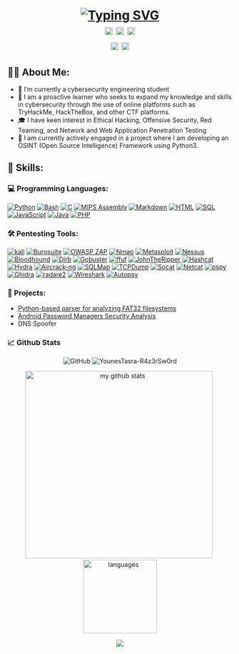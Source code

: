 <h1 align="center">
  <br>
    <a href="https://git.io/typing-svg"><img src="https://readme-typing-svg.demolab.com?font=Fira+Code&weight=500&size=22&duration=4000&pause=1000&color=791610&center=true&vCenter=true&multiline=true&width=720&height=100&lines=Younes+Tasra+-+R4z3rSw0rd;Cybersecurity+Enthusiast+on+an+infinite+learning+loop" alt="Typing SVG" /></a><br/>
  <a href="https://www.linkedin.com/in/younes-tasra-95a1a4234/"><img src="https://img.shields.io/badge/Linkedin-%40YounesTasra-9cf.svg" alt="younes-tasra-95a1a4234" height="18"></a>
  <a href="https://younestasra-r4z3rsw0rd.github.io/"><img src="https://img.shields.io/badge/Portfolio-%40YounesTasra-brown.svg" alt="YounesTasra" height="18"></a>
  <a href="https://twitter.com/YounesTasra"><img src="https://img.shields.io/badge/Twitter-%40YounesTasra-blue.svg" alt="@YounesTasra" height="18"></a>
  <br/>
  <a href="https://tryhackme.com/p/R4z3rSw0rd"><img src="https://img.shields.io/badge/TryHackMe-%40R4z3rSw0rd-critical.svg" alt="R4z3rSw0rd" height="18"></a>
  <a href="https://app.hackthebox.com/users/970515"><img src="https://img.shields.io/badge/HackTheBox-%40R4z3rSw0rd-success.svg" alt="R4z3rSw0rd" height="18"></a>
</h1>

## 👩‍💻 About Me:
- 🏫 I’m currently a cybersecurity engineering student 
- 🚩 I am a proactive learner who seeks to expand my knowledge and skills in cybersecurity through the use of online platforms such as TryHackMe, HackTheBox, and other CTF platforms.
- 🎓 I have keen interest in Ethical Hacking, Offensive Security, Red Teaming, and Network and Web Application Penetration Testing
- 🔭 I am currently actively engaged in a project where I am developing an OSINT (Open Source Intelligence) Framework using Python3.

## 🧠 Skills:
### 💻 Programming Languages:
<p>
  <a href="https://github.com/YounesTasra-R4z3rSw0rd#"><img alt="Python" src="https://img.shields.io/badge/Python-14354C.svg?logo=python&logoColor=white"></a>
  <a href="https://github.com/YounesTasra-R4z3rSw0rd#"><img alt="Bash" src="https://img.shields.io/badge/Bash-121011.svg?logo=gnu-bash&logoColor=white"></a>
  <a href="https://github.com/YounesTasra-R4z3rSw0rd#"><img alt="C" src="https://custom-icon-badges.demolab.com/badge/C-03599C.svg?logo=c-in-hexagon&logoColor=white"></a>
  <a href="https://github.com/YounesTasra-R4z3rSw0rd#"><img alt="MIPS Assembly" src="https://custom-icon-badges.demolab.com/badge/Assembly-525252.svg?logo=asm-hex&logoColor=white"></a>
  <a href="https://github.com/YounesTasra-R4z3rSw0rd#"><img alt="Markdown" src="https://img.shields.io/badge/Markdown-000000.svg?logo=markdown&logoColor=white"></a>
  <a href="https://github.com/YounesTasra-R4z3rSw0rd#"><img alt="HTML" src="https://img.shields.io/badge/HTML-E34F26.svg?logo=html5&logoColor=white"></a>
  <a href="https://github.com/YounesTasra-R4z3rSw0rd#"><img alt="SQL" src="https://custom-icon-badges.demolab.com/badge/SQL-025E8C.svg?logo=database&logoColor=white"></a>
  <a href="https://github.com/YounesTasra-R4z3rSw0rd#"><img alt="JavaScript" src="https://img.shields.io/badge/JavaScript-F7DF1E.svg?logo=javascript&logoColor=black"></a>
  <a href="https://github.com/YounesTasra-R4z3rSw0rd#"><img alt="Java" src="https://custom-icon-badges.demolab.com/badge/Java-007396.svg?logo=java&logoColor=white"></a>
   <a href="https://github.com/YounesTasra-R4z3rSw0rd#"><img alt="PHP" src="https://img.shields.io/badge/PHP-777BB4.svg?logo=php&logoColor=white"></a>
</p>

### 🛠️ Pentesting Tools:
<p>
  <a href="https://www.kali.org/"><img alt="kali" src="https://img.shields.io/badge/Kali-268BEE?logo=kalilinux&logoColor=white"></a>
  <a href="https://portswigger.net/burp/communitydownload"><img alt="Burpsuite" src="https://img.shields.io/badge/Burpsuite-FF5722?logo=blogger&logoColor=white"></a>
  <a href="https://www.zaproxy.org/"><img alt="OWASP ZAP" src="https://img.shields.io/badge/OWASP ZAP-%230C55A5.svg?logo=OWASPZAP&logoColor=%white"></a>
  <a href="https://nmap.org/"><img alt="Nmap" src="https://img.shields.io/badge/Nmap-%235835CC.svg?logo=Qiskit&logoColor=white"></a>
  <a href="https://www.metasploit.com/"><img alt="Metasploit" src="https://img.shields.io/badge/Metasploit-143055?logo=metasploit&logoColor=white"></a>
  <a href="https://www.tenable.com/products/nessus"><img alt="Nessus" src="https://img.shields.io/badge/Nessus-black?logo=next.js&logoColor=white"></a>
  <a href="https://github.com/BloodHoundAD"><img alt="Bloodhound" src="https://img.shields.io/badge/BloodHound-%238F0000.svg?logo=node-red&logoColor=white"></a>
  <a href="https://www.kali.org/tools/dirb/"><img alt="Dirb" src="https://img.shields.io/badge/Dirb-%23181717.svg?logo=Dirb&logoColor=white"></a>
  <a href="https://github.com/OJ/gobuster"><img alt="Gobuster" src="https://img.shields.io/badge/Gobuster-FCC624?logoColor=black"></a>
  <a href="https://github.com/ffuf/ffuf"><img alt="ffuf" src="https://img.shields.io/badge/ffuf-294172?logo=fedora&logoColor=white"></a>
  <a href="https://www.openwall.com/john/"><img alt="JohnTheRipper" src="https://img.shields.io/badge/JohnTheRipper-EE0000?logo=redhat&logoColor=white"></a>
  <a href="https://hashcat.net/hashcat/"><img alt="Hashcat" src="https://img.shields.io/badge/Hashcat-%23000000.svg?&logoColor=white"></a>
  <a href="https://www.kali.org/tools/hydra/"><img alt="Hydra" src="https://img.shields.io/badge/Hydra-F3F1EA?&logoColor=372213"></a>
  <a href="https://www.aircrack-ng.org/"><img alt="Aircrack-ng" src="https://img.shields.io/badge/Aircrack-ng-34495E?logoColor=5D9425"></a>
  <a href="https://sqlmap.org/"><img alt="SQLMap" src="https://img.shields.io/badge/SQLMap-%2307405e.svg?logo=sqlite&logoColor=white"></a>
  <a href="https://www.tcpdump.org/"><img alt="TCPDump" src="https://img.shields.io/badge/TCPdump-%2396060C.svg?logoColor=white"></a>
  <a href="https://www.kali.org/tools/socat/"><img alt="Socat" src="https://img.shields.io/badge/Socat-%235835CC.svg?logoColor=white"></a>
  <a href="https://nmap.org/ncat/"><img alt="Netcat" src="https://img.shields.io/badge/Netcat-%231428A0.svg?logoColor=white"></a>
  <a href="https://github.com/DominicBreuker/pspy"><img alt="pspy" src="https://img.shields.io/badge/pspy-a50034.svg?logoColor=white"></a>
  <a href="https://ghidra-sre.org/"><img alt="Ghidra" src="https://img.shields.io/badge/Ghidra-%23F05033.svg?logoColor=white"></a>
  <a href="https://rada.re/n/radare2.html"><img alt="radare2" src="https://img.shields.io/badge/Radare2-%23000000.svg?logo=Prezi&logoColor=white"></a>
  <a href="https://www.wireshark.org/"><img alt="Wireshark" src="https://img.shields.io/badge/Wireshark-%23000B25.svg?logo=sonarqube&logoColor=00A4DC"></a>
  <a href="https://www.autopsy.com/"><img alt="Autopsy" src="https://img.shields.io/badge/Autopsy-59666C?logoColor=white"></a>
</p>

### 📂 Projects:
* [Python-based parser for analyzing FAT32 filesystems](https://github.com/YounesTasra-R4z3rSw0rd/FAT32-Parser)
* [Android Password Managers Security Analysis](https://github.com/YounesTasra-R4z3rSw0rd/Android-Password-Managers-Security-Analysis)
* DNS Spoofer

### 📈 Github Stats
<p align="center">
  <img alt="GitHub" src="https://img.shields.io/badge/dynamic/json?logo=github&label=Github%20followers&query=%24.data.totalSubs&url=https%3A%2F%2Fapi.spencerwoo.com%2Fsubstats%2F%3Fsource%3Dgithub%26queryKey%3DYounesTasra-R4z3rSw0rd">
  </a>
  <img src="https://komarev.com/ghpvc/?username=YounesTasra-R4z3rSw0rd" alt="YounesTasra-R4z3rSw0rd"/>  
</p>
  
<p align="center">
<img src="https://github-readme-stats.vercel.app/api?username=YounesTasra-R4z3rSw0rd&show_icons=true&theme=tokyonight" alt="my github stats" width="420"/>&nbsp;
<img src="https://github-readme-stats.vercel.app/api/top-langs/?username=YounesTasra-R4z3rSw0rd&layout=compact&theme=tokyonight" alt="languages" height="165">
</p>

<p align=center>
<img src="https://github-readme-streak-stats.herokuapp.com?user=YounesTasra-R4z3rSw0rd&theme=tokyonight&date_format=M%20j%5B%2C%20Y%5D"></img>
</p>

